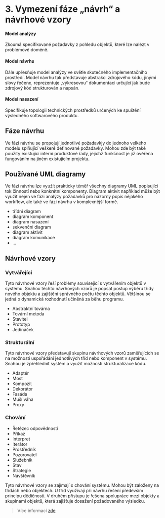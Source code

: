 # 3. Vymezení fáze „návrh“ a návrhové vzory
#### Model analýzy

Zkoumá specifikované požadavky z pohledu objektů, které lze
nalézt v problémové doméně.

#### Model návrhu

Dále upřesňuje model analýzy ve světle skutečného implementačního prostředí. Model návrhu tak představuje abstrakci zdrojového kódu, jinými slovy řečeno, reprezentuje „výkresovou“ dokumentaci určující jak bude zdrojový kód strukturován a napsán.

#### Model nasazení

Specifikuje topologii technických prostředků určených ke spuštění
výsledného softwarového produktu.

## Fáze návrhu

Ve fázi návrhu se propojují jednotlivé požadavkjy do jednoho velkého modelu splňující veškeré definované požadavky. Mohou zde být také použity existující interní produktové řady, jejichž funkčnost je již ověřena fungováním na jiném existujícím projektu.

## Používané UML diagramy
Ve fázi návrhu lze využít prakticky téměř všechny diagramy UML popisující tok činností nebo konkrétní komponenty. Diagram aktivit například může být využit nejen ve fázi analýzy požadavků pro názorný popis nějakého workflow, ale také ve fázi návrhu v komplexnější formě.

- třídní diagram
- diagram komponent
- diagram nasazení
- sekvenční diagram
- diagram aktivit
- diagram komunikace
- ...

## Návrhové vzory

### Vytvářející

Tyto návrhové vzory řeší problémy související s vytvářením objektů v systému. Snahou těchto návrhových vzorů je popsat postup výběru třídy nového objektu a zajištění správného počtu těchto objektů. Většinou se jedná o dynamická rozhodnutí učiněná za běhu programu.

- Abstraktní továrna
- Tovární metoda
- Stavitel
- Prototyp
- Jedináček

### Strukturální

Tyto návrhové vzory představují skupinu návrhových vzorů zaměřujících se na možnosti uspořádání jednotlivých tříd nebo komponent v systému. Snahou je zpřehlednit systém a využít možností strukturalizace kódu.

- Adaptér
- Most
- Kompozit
- Dekorátor
- Fasáda
- Muší váha
- Proxy

### Chování

- Řetězec odpovědností
- Příkaz
- Interpret
- Iterátor
- Prostředník
- Pozorovatel
- Služebník
- Stav
- Strategie
- Návštěvník

Tyto návrhové vzory se zajímají o chování systému. Mohou být založeny na třídách nebo objektech. U tříd využívají při návrhu řešení především principu dědičnosti. V druhém přístupu je řešena spolupráce mezi objekty a skupinami objektů, která zajišťuje dosažení požadovaného výsledku.

> Více informací [zde](http://voho.eu/wiki/navrhovy-vzor/)